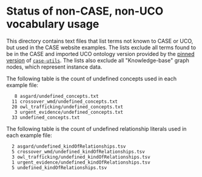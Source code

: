 # Status of non-CASE, non-UCO vocabulary usage

This directory contains text files that list terms not known to CASE or UCO, but used in the CASE website examples.  The lists exclude all terms found to be in the CASE and imported UCO ontology version provided by the [pinned version](https://github.com/casework/CASE-Examples/blob/master/requirements.txt) of [`case-utils`](https://pypi.org/project/case-utils/).  The lists also exclude all "Knowledge-base" graph nodes, which represent instance data.

The following table is the count of undefined concepts used in each example file:

```
   8 asgard/undefined_concepts.txt
  11 crossover_wmd/undefined_concepts.txt
  20 owl_trafficking/undefined_concepts.txt
   3 urgent_evidence/undefined_concepts.txt
  33 undefined_concepts.txt
```

The following table is the count of undefined relationship literals used in each example file:

```
  2 asgard/undefined_kindOfRelationships.tsv
  5 crossover_wmd/undefined_kindOfRelationships.tsv
  3 owl_trafficking/undefined_kindOfRelationships.tsv
  1 urgent_evidence/undefined_kindOfRelationships.tsv
  5 undefined_kindOfRelationships.tsv
```
